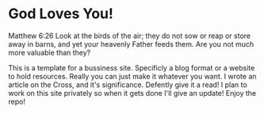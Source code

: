 # God Loves You! 
  Matthew 6:26
Look at the birds of the air; they do not sow or reap or store away in barns, and yet your heavenly Father feeds them. Are you not much more valuable than they?

  This is a template for a bussiness site. Specificly a blog format or a website to hold resources. Really you can just make it whatever you want. I wrote an article on the Cross, and it's significance. Defently give it a read! I plan to work on this site privately so when it gets done I'll give an update! Enjoy the repo!
